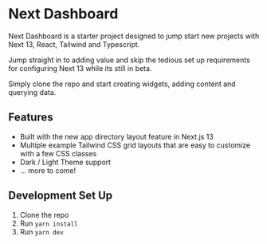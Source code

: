 # Next Dashboard

Next Dashboard is a starter project designed to jump start new projects with Next 13, React, Tailwind and Typescript.

Jump straight in to adding value and skip the tedious set up requirements for configuring Next 13 while its still in beta.

Simply clone the repo and start creating widgets, adding content and querying data.

## Features
- Built with the new app directory layout feature in Next.js 13
- Multiple example Tailwind CSS grid layouts that are easy to customize with a few CSS classes
- Dark / Light Theme support
- ... more to come!

## Development Set Up
1. Clone the repo
2. Run `yarn install`
3. Run `yarn dev`